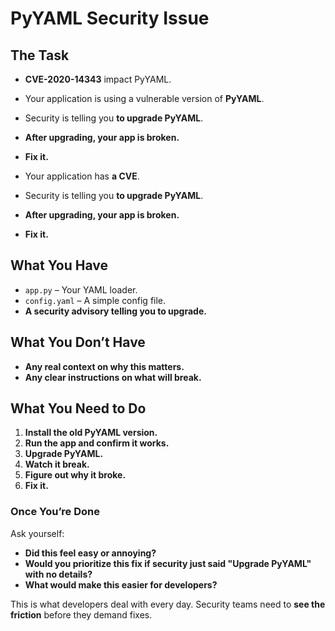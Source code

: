 # PyYAML Security Issue  

## The Task

- **CVE-2020-14343** impact PyYAML.
- Your application is using a vulnerable version of **PyYAML**.
- Security is telling you **to upgrade PyYAML**.
- **After upgrading, your app is broken.**
- **Fix it.**  

- Your application has **a CVE**.  
- Security is telling you **to upgrade PyYAML**.  
- **After upgrading, your app is broken.**  
- **Fix it.**  

## What You Have  

- `app.py` – Your YAML loader.  
- `config.yaml` – A simple config file.  
- **A security advisory telling you to upgrade.**  

## What You Don’t Have  

- **Any real context on why this matters.**  
- **Any clear instructions on what will break.**  

## What You Need to Do  

1. **Install the old PyYAML version.**  
2. **Run the app and confirm it works.**  
3. **Upgrade PyYAML.**  
4. **Watch it break.**  
5. **Figure out why it broke.**  
6. **Fix it.**  

### **Once You’re Done**  

Ask yourself:  

- **Did this feel easy or annoying?**  
- **Would you prioritize this fix if security just said "Upgrade PyYAML" with no details?**  
- **What would make this easier for developers?**  

This is what developers deal with every day. Security teams need to **see the friction** before they demand fixes.

